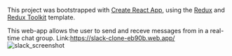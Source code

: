 This project was bootstrapped with [Create React App](https://github.com/facebook/create-react-app), using the [Redux](https://redux.js.org/) and [Redux Toolkit](https://redux-toolkit.js.org/) template.


This web-app allows the user to send and receve messages from in a real-time chat group. Link:https://slack-clone-eb90b.web.app/
![slack_screenshot](https://user-images.githubusercontent.com/77775666/128687399-fe0d889e-bf67-40e8-a43a-da361530de7a.PNG)
